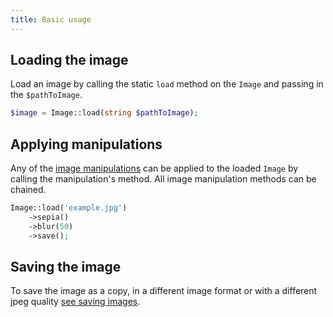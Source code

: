 ```yaml
---
title: Basic usage
---
```


## Loading the image

Load an image by calling the static `load` method on the `Image` and passing in the `$pathToImage`.

```php
$image = Image::load(string $pathToImage);
```

## Applying manipulations

Any of the [image manipulations](/image/v1/image-manipulations/overview) can be applied to the loaded `Image` by calling the manipulation's method. All image manipulation methods can be chained.

```php
Image::load('example.jpg')
    ->sepia()
    ->blur(50)
    ->save();
```

## Saving the image

To save the image as a copy, in a different image format or with a different jpeg quality [see saving images](/image/v1/usage/saving-images).
